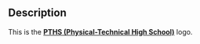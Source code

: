 ## Description

This is the **[PTHS (Physical-Technical High School)](http://school.ioffe.ru "Visit school.ioffe.ru")** logo.
